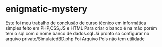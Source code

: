 # enigmatic-mystery
Este foi meu trabalho de conclusão de curso técnico em informática simples feito em PHP,CSS,JS e HTML
Para criar o banco é na mão porém tem o sql com o nome banco de dados.sql
Já pronto só configurar no arquivo private/SimulatedBD.php
Foi Arquivo Pois não tem utilidade

